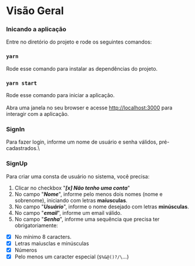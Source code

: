# Visão Geral

### Inicando a aplicação

Entre no diretório do projeto e rode os seguintes comandos:


### `yarn`
Rode esse comando para instalar as dependências do projeto.


### `yarn start`
Rode esse comando para iniciar a aplicação.
\
\
Abra uma janela no seu browser e acesse [http://localhost:3000](http://localhost:3000) para interagir com a aplicação.


### SignIn
Para fazer login, informe um nome de usuário e senha válidos, pré-cadastrados.\

### SignUp
Para criar uma consta de usuário no sistema, você precisa:
1. Clicar no checkbox "***[x] Não tenho uma conta***"
2. No campo "***Nome***", informe pelo menos dois nomes (nome e sobrenome), iniciando com letras **maíusculas**.
3. No campo "***Usuário***", informe o nome desejado com letras **minúsculas**.
4. No campo "***email***", informe um email válido.
5. No campo "***Senha***", informe uma sequência que precisa ter obrigatoriamente:
- [x] No mínimo 8 caracters.
- [x] Letras maíusclas e minúsculas
- [x] Números
- [x] Pelo menos um caracter especial (`$%&@()?/\`...)
